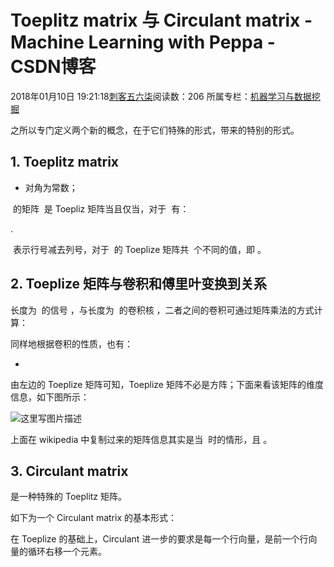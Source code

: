 # Toeplitz matrix 与 Circulant matrix - Machine Learning with Peppa - CSDN博客





2018年01月10日 19:21:18[刺客五六柒](https://me.csdn.net/qq_39521554)阅读数：206
所属专栏：[机器学习与数据挖掘](https://blog.csdn.net/column/details/18961.html)










之所以专门定义两个新的概念，在于它们特殊的形式，带来的特别的形式。

## 1. Toeplitz matrix
- 对角为常数；

 的矩阵  是
 Toepliz 矩阵当且仅当，对于  有：










.


 表示行号减去列号，对于  的
 Toeplize 矩阵共  个不同的值，即 。







## 2. Toeplize 矩阵与卷积和傅里叶变换到关系


长度为  的信号 ，与长度为  的卷积核 ，二者之间的卷积可通过矩阵乘法的方式计算：








同样地根据卷积的性质，也有：






- 

由左边的 Toeplize 矩阵可知，Toeplize 矩阵不必是方阵；下面来看该矩阵的维度信息，如下图所示：



![这里写图片描述](https://img-blog.csdn.net/20170515184220365?watermark/2/text/aHR0cDovL2Jsb2cuY3Nkbi5uZXQvbGFuY2h1bmh1aQ==/font/5a6L5L2T/fontsize/400/fill/I0JBQkFCMA==/dissolve/70/gravity/SouthEast)




上面在 wikipedia 中复制过来的矩阵信息其实是当  时的情形，且 。

## 3. Circulant matrix


是一种特殊的 Toeplitz 矩阵。


如下为一个 Circulant matrix 的基本形式：








在 Toeplize 的基础上，Circulant 进一步的要求是每一个行向量，是前一个行向量的循环右移一个元素。




